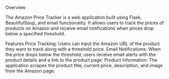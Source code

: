 Overview

The Amazon Price Tracker is a web application built using Flask, BeautifulSoup, and email functionality. It allows users to track the prices of products on Amazon and receive email notifications when prices drop below a specified threshold.

Features
Price Tracking: Users can input the Amazon URL of the product they want to track along with a threshold price.
Email Notifications: When the price drops below the threshold, users receive email alerts with the product details and a link to the product page.
Product Information: The application scrapes the product title, current price, description, and image from the Amazon page.
